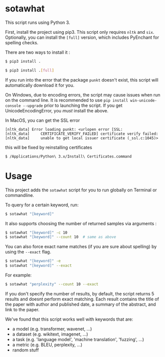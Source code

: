 # sotawhat

This script runs using Python 3.

First, install the project using pip3. This script only requires ``nltk`` and ``six``.
Optionally, you can install the `[full]` version, which includes PyEnchant for spelling checks.

There are two ways to install it :

```bash
$ pip3 install .
```

```bash
$ pip3 install .[full]
```

If you run into the error that the package ``punkt`` doesn't exist, this script will automatically download it for you.

On Windows, due to encoding errors, the script may cause issues when run on the command line. It is
recommended to use `pip install win-unicode-console --upgrade` prior to launching the script. If you get
UnicodeEncodingError, you *must* install the above.

In MacOS, you can get the SSL error

```
[nltk_data] Error loading punkt: <urlopen error [SSL:
[nltk_data]     CERTIFICATE_VERIFY_FAILED] certificate verify failed:
[nltk_data]     unable to get local issuer certificate (_ssl.c:1045)>
```

this will be fixed by reinstalling certificates
```shell
$ /Applications/Python\ 3.x/Install\ Certificates.command
```


# Usage
This project adds the `sotawhat` script for you to run globally on Terminal or commandline.

To query for a certain keyword, run:

```bash
$ sotawhat "[keyword]"
```

It also supports choosing the number of returned samples via arguments :

```bash
$ sotawhat "[keyword]" -c 10
$ sotawhat "[keyword]" --count 10  # same as above
```

You can also force exact name matches (if you are sure about spelling) by using the `--exact` flag.

```bash
$ sotawhat "[keyword]" -e
$ sotawhat "[keyword]" --exact
```

For example:

```bash
$ sotawhat "perplexity" --count 10 --exact
```

If you don't specify the number of results, by default, the script returns 5 results and doesnt perform exact matching.
Each result contains the title of the paper with author and published date, a summary of the abstract, and link to the paper.

We've found that this script works well with keywords that are:
+ a model (e.g. transformer, wavenet, ...)
+ a dataset (e.g. wikitext, imagenet, ...)
+ a task (e.g. 'language model', 'machine translation', 'fuzzing', ...)
+ a metric (e.g. BLEU, perplexity, ...)
+ random stuff
